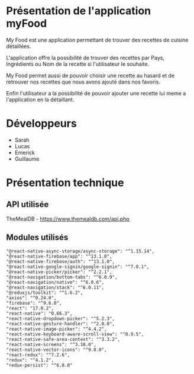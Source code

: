 # Présentation de l'application myFood

My Food est une application permettant de trouver des recettes de cuisine détaillées.

L'application offre la possibilité de trouver des recettes par Pays, Ingrédients ou Nom de la recette si l'utilisateur le souhaite.

My Food permet aussi de pouvoir choisir une recette au hasard et de retrouver nos recettes que nous avons ajouté dans nos favoris.

Enfin l'utilisateur a la possibilité de pouvoir ajouter une recette lui meme a l'application en la détaillant.

# Développeurs

* Sarah
* Lucas
* Emerick
* Guillaume

# Présentation technique

## API utilisée
TheMealDB - https://www.themealdb.com/api.php

## Modules utilisés
    "@react-native-async-storage/async-storage": "^1.15.14",
    "@react-native-firebase/app": "^13.1.0",
    "@react-native-firebase/auth": "^13.1.0",
    "@react-native-google-signin/google-signin": "^7.0.1",
    "@react-native-picker/picker": "^2.2.1",
    "@react-navigation/bottom-tabs": "^6.0.9",
    "@react-navigation/native": "^6.0.6",
    "@react-navigation/stack": "^6.0.11",
    "@reduxjs/toolkit": "^1.6.2",
    "axios": "^0.24.0",
    "firebase": "^9.6.0",
    "react": "17.0.2",
    "react-native": "0.66.3",
    "react-native-dropdown-picker": "^5.2.3",
    "react-native-gesture-handler": "^2.0.0",
    "react-native-image-picker": "^4.4.2",
    "react-native-keyboard-aware-scroll-view": "^0.9.5",
    "react-native-safe-area-context": "^3.3.2",
    "react-native-screens": "^3.10.0",
    "react-native-vector-icons": "^9.0.0",
    "react-redux": "^7.2.6",
    "redux": "^4.1.2",
    "redux-persist": "^6.0.0"
